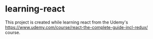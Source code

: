 # learning-react

This project is created while learning react from the Udemy's https://www.udemy.com/course/react-the-complete-guide-incl-redux/ course.

